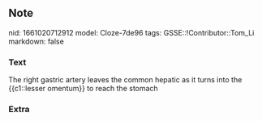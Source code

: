## Note
nid: 1661020712912
model: Cloze-7de96
tags: GSSE::!Contributor::Tom_Li
markdown: false

### Text
<div>
  The right gastric artery leaves the common hepatic as it turns
  into the {{c1::lesser omentum}} to reach the stomach
</div>

### Extra

